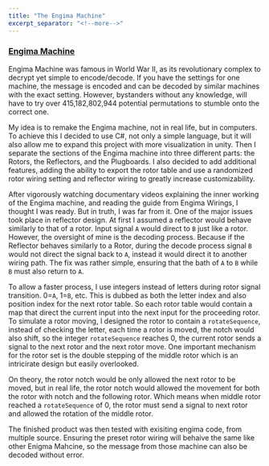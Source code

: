 ```yaml
---
title: "The Engima Machine"
excerpt_separator: "<!--more-->"
---
```


### [Engima Machine](https://github.com/KaiSkiFox/EngimaMachine)

Engima Machine was famous in World War II, as its revolutionary complex to decrypt yet simple to encode/decode. If you have the settings for one machine, the message is encoded and can be decoded by similar machines with the exact setting. However, bystanders without any knowledge, will have to try over 415,182,802,944 potential permutations to stumble onto the correct one.  

My idea is to remake the Engima machine, not in real life, but in computers. To achieve this I decided to use C#, not only a simple language, but it will also allow me to expand this project with more visualization in unity. Then I separate the sections of the Engima machine into three different parts: the Rotors, the Reflectors, and the Plugboards.  I also decided to add additional features, adding the ability to export the rotor table and use a randomized rotor wiring setting and reflector wiring to greatly increase customizability.  

After vigorously watching documentary videos explaining the inner working of the Engima machine, and reading the guide from Engima Wirings, I thought I was ready. But in truth, I was far from it. One of the major issues took place in reflector design. At first I assumed a reflector would behave similarly to that of a rotor. Input signal `A` would direct to `B` just like a rotor. However, the oversight of mine is the decoding process. Because if the Reflector behaves similarly to a Rotor, during the decode process signal `B` would not direct the signal back to `A`, instead it would direct it to another wiring path. The fix was rather simple, ensuring that the bath of `A` to `B` while `B` must also return to `A`.  

To allow a faster process, I use integers instead of letters during rotor signal transition. 0=`A`, 1=`B`, etc. This is dubbed as both the letter index and also position index for the next rotor table. So each rotor table would contain a map that direct the current input into the next input for the proceeding rotor. To simulate a rotor moving, I designed the rotor to contain a `rotateSequence`, instead of checking the letter, each time a rotor is moved, the notch would also shift, so the integer `rotateSequence` reaches 0, the current rotor sends a signal to the next rotor and the next rotor move. One important mechanism for the rotor set is the double stepping of the middle rotor which is an intricirate design but easily overlooked.  

On theory, the rotor notch would be only allowed the next rotor to be moved, but in real life, the rotor notch would allowed the movement for both the rotor with notch and the following rotor. Which means when middle rotor reached a `rotateSequence` of 0, the rotor must send a signal to next rotor and allowed the rotation of the middle rotor.  

The finished product was then tested with exisiting engima code, from multiple source. Ensuring the preset rotor wiring will behaive the same like  other Enigma Mahcine, so the message from those machine can also be decoded without error.  
